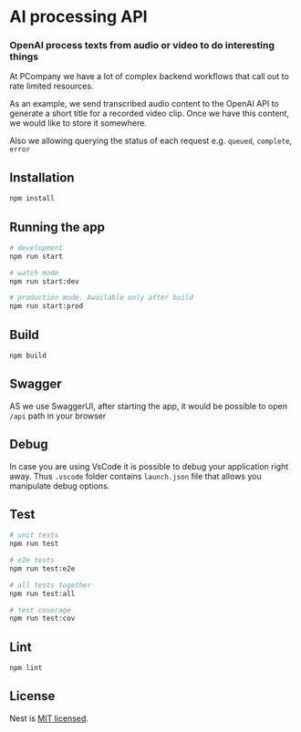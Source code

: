 # AI processing API

### OpenAI process texts from audio or video to do interesting things

At PCompany we have a lot of complex backend workflows that call out to rate limited resources.

As an example, we send transcribed audio content to the OpenAI API to generate a short title for a recorded video clip. Once we have this content, we would like to store it somewhere.

Also we allowing querying the status of each request e.g. `queued`, `complete`, `error`

## Installation

```sh
npm install
```

## Running the app

```sh
# development
npm run start

# watch mode
npm run start:dev

# production mode. Awailable only after build
npm run start:prod
```

## Build

```sh
npm build
```

## Swagger

AS we use SwaggerUI, after starting the app, it would be possible to open `/api` path in your browser

## Debug

In case you are using VsCode it is possible to debug your application right away. Thus `.vscode` folder contains `launch.json` file that allows you manipulate debug options.

## Test

```sh
# unit tests
npm run test

# e2e tests
npm run test:e2e

# all tests together
npm run test:all

# test coverage
npm run test:cov
```

## Lint

```sh
npm lint
```

## License

Nest is [MIT licensed](LICENSE).
